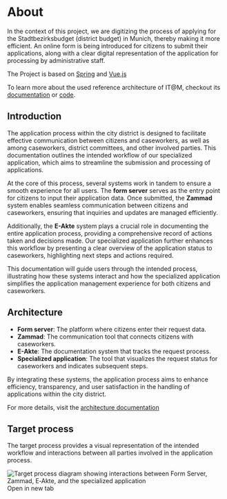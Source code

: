 # About

In the context of this project, we are digitizing the process of applying for the Stadtbezirksbudget (district budget) in Munich, thereby making it more
efficient. An online form is being introduced for citizens to submit their applications, along with a clear digital representation of the application for
processing by administrative staff.

The Project is based on [Spring](https://spring.io/) and [Vue.js](https://vuejs.org/)

To learn more about the used reference architecture of IT@M, checkout its [documentation](https://refarch.oss.muenchen.de/)
or [code](https://github.com/it-at-m/refarch).

## Introduction

The application process within the city district is designed to facilitate effective communication between citizens and caseworkers, as well as among
caseworkers, district committees, and other involved parties. This documentation outlines the intended workflow of our specialized application, which aims to
streamline the submission and processing of applications.

At the core of this process, several systems work in tandem to ensure a smooth experience for all users. The **form server** serves as the entry point for
citizens to input their application data. Once submitted, the **Zammad** system enables seamless communication between citizens and caseworkers, ensuring that
inquiries and updates are managed efficiently.

Additionally, the **E-Akte** system plays a crucial role in documenting the entire application process, providing a comprehensive record of actions taken and
decisions made. Our specialized application further enhances this workflow by presenting a clear overview of the application status to caseworkers, highlighting
next steps and actions required.

This documentation will guide users through the intended process, illustrating how these systems interact and how the specialized application simplifies the
application management experience for both citizens and caseworkers.

## Architecture

- **Form server**: The platform where citizens enter their request data.
- **Zammad**: The communication tool that connects citizens with caseworkers.
- **E-Akte**: The documentation system that tracks the request process.
- **Specialized application**: The tool that visualizes the request status for caseworkers and indicates subsequent steps.

By integrating these systems, the application process aims to enhance efficiency, transparency, and user satisfaction in the handling of applications within the
city district.

For more details, visit the [architecture documentation](../architecture/)

## Target process

The target process provides a visual representation of the intended workflow and interactions between all parties involved in the application process.

<script setup>
// noinspection ES6UnusedImports
import targetProcessUrl from "./target-process.png";
</script>

<a :href="targetProcessUrl" target="_blank" rel="noopener noreferrer">
    <img :src="targetProcessUrl" alt="Target process diagram showing interactions between Form Server, Zammad, E‑Akte, and the specialized application" />
</a>
<a :href="targetProcessUrl" target="_blank" rel="noopener noreferrer">Open in new tab</a>
